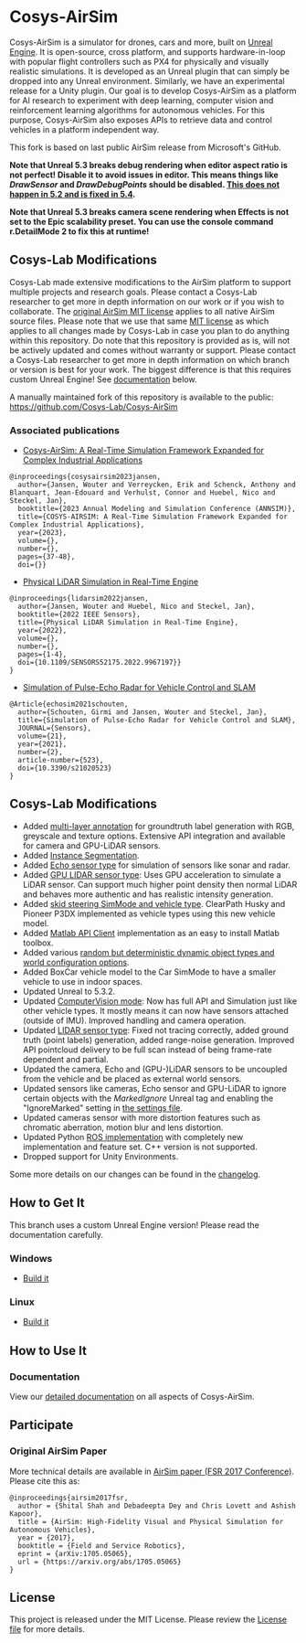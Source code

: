 # Cosys-AirSim

Cosys-AirSim is a simulator for drones, cars and more, built on [Unreal Engine](https://www.unrealengine.com/). It is open-source, cross platform, and supports hardware-in-loop with popular flight controllers such as PX4 for physically and visually realistic simulations. It is developed as an Unreal plugin that can simply be dropped into any Unreal environment. Similarly, we have an experimental release for a Unity plugin. 
Our goal is to develop Cosys-AirSim as a platform for AI research to experiment with deep learning, computer vision and reinforcement learning algorithms for autonomous vehicles. For this purpose, Cosys-AirSim also exposes APIs to retrieve data and control vehicles in a platform independent way.

This fork is based on last public AirSim release from Microsoft's GitHub.

**Note that Unreal 5.3 breaks debug rendering when editor aspect ratio is not perfect! Disable it to avoid issues in editor.
This means things like _DrawSensor_ and  _DrawDebugPoints_ should be disabled. [This does not happen in 5.2 and is fixed in 5.4](https://issues.unrealengine.com/issue/UE-199454).**


**Note that Unreal 5.3 breaks camera scene rendering when Effects is not set to the Epic scalability preset. You can use the console command r.DetailMode 2 to fix this at runtime!**

## Cosys-Lab Modifications

Cosys-Lab made extensive modifications to the AirSim platform to support multiple projects and research goals. 
Please contact a Cosys-Lab researcher to get more in depth information on our work or if you wish to collaborate. 
The [original AirSim MIT license](LICENSE) applies to all native AirSim source files. 
Please note that we use that same [MIT license](LICENSE) as which applies to all changes made by Cosys-Lab in case you plan to do anything within this repository.
Do note that this repository is provided as is, will not be actively updated and comes without warranty or support. 
Please contact a Cosys-Lab researcher to get more in depth information on which branch or version is best for your work.
The biggest difference is that this requires custom Unreal Engine! See [documentation](README.md#how-to-get-it) below. 

A manually maintained fork of this repository is available to the public: https://github.com/Cosys-Lab/Cosys-AirSim

### Associated publications

- [Cosys-AirSim: A Real-Time Simulation Framework Expanded for Complex Industrial Applications](https://arxiv.org/abs/2303.13381)
```
@inproceedings{cosysairsim2023jansen,
  author={Jansen, Wouter and Verreycken, Erik and Schenck, Anthony and Blanquart, Jean-Edouard and Verhulst, Connor and Huebel, Nico and Steckel, Jan},
  booktitle={2023 Annual Modeling and Simulation Conference (ANNSIM)}, 
  title={COSYS-AIRSIM: A Real-Time Simulation Framework Expanded for Complex Industrial Applications}, 
  year={2023},
  volume={},
  number={},
  pages={37-48},
  doi={}}
```

- [Physical LiDAR Simulation in Real-Time Engine](https://arxiv.org/abs/2208.10295)
```
@inproceedings{lidarsim2022jansen,
  author={Jansen, Wouter and Huebel, Nico and Steckel, Jan},
  booktitle={2022 IEEE Sensors}, 
  title={Physical LiDAR Simulation in Real-Time Engine}, 
  year={2022},
  volume={},
  number={},
  pages={1-4},
  doi={10.1109/SENSORS52175.2022.9967197}}
}
```
- [Simulation of Pulse-Echo Radar for Vehicle Control and SLAM](https://www.mdpi.com/1424-8220/21/2/523)
```
@Article{echosim2021schouten,
  author={Schouten, Girmi and Jansen, Wouter and Steckel, Jan},
  title={Simulation of Pulse-Echo Radar for Vehicle Control and SLAM},
  JOURNAL={Sensors},
  volume={21},
  year={2021},
  number={2},
  article-number={523},
  doi={10.3390/s21020523}
}
```

## Cosys-Lab Modifications
* Added [multi-layer annotation](docs/annotation.md) for groundtruth label generation with RGB, greyscale and texture options. Extensive API integration and available for camera and GPU-LiDAR sensors.
* Added [Instance Segmentation](docs/instance_segmentation.md). 
* Added [Echo sensor type](docs/echo.md) for simulation of sensors like sonar and radar.
* Added [GPU LIDAR sensor type](docs/gpulidar.md): Uses GPU acceleration to simulate a LiDAR sensor. Can support much higher point density then normal LiDAR and behaves more authentic and has realistic intensity generation.
* Added [skid steering SimMode and vehicle type](docs/skid_steer_vehicle.md). ClearPath Husky and Pioneer P3DX implemented as vehicle types using this new vehicle model. 
* Added [Matlab API Client](docs/matlab.md) implementation as an easy to install Matlab toolbox.
* Added various [random but deterministic dynamic object types and world configuration options](docs/dynamic_objects.md).
* Added BoxCar vehicle model to the Car SimMode to have a smaller vehicle to use in indoor spaces.
* Updated Unreal to 5.3.2.
* Updated [ComputerVision mode](docs/image_apis.md#computer-vision-mode-1): Now has full API and Simulation just like other vehicle types. It mostly means it can now have sensors attached (outside of IMU). Improved handling and camera operation.
* Updated [LIDAR sensor type](docs/lidar.md): Fixed not tracing correctly, added ground truth (point labels) generation, added range-noise generation. Improved API pointcloud delivery to be full scan instead of being frame-rate dependent and partial.
* Updated the camera, Echo and (GPU-)LiDAR sensors to be uncoupled from the vehicle and be placed as external world sensors.
* Updated sensors like cameras, Echo sensor and GPU-LiDAR to ignore certain objects with the _MarkedIgnore_ Unreal tag and enabling the "IgnoreMarked" setting in [the settings file](docs/settings.md).
* Updated cameras sensor with more distortion features such as chromatic aberration, motion blur and lens distortion. 
* Updated Python [ROS implementation](docs/ros.md) with completely new implementation and feature set. C++ version is not supported.
* Dropped support for Unity Environments.

Some more details on our changes can be found in the [changelog](CHANGELOG.md).

## How to Get It
This branch uses a custom Unreal Engine version! Please read the documentation carefully. 


### Windows
* [Build it](docs/build_windows.md)
### Linux
* [Build it](docs/build_linux.md)

## How to Use It

### Documentation

View our [detailed documentation](docs) on all aspects of Cosys-AirSim.

## Participate

### Original AirSim Paper

More technical details are available in [AirSim paper (FSR 2017 Conference)](https://arxiv.org/abs/1705.05065). Please cite this as:
```
@inproceedings{airsim2017fsr,
  author = {Shital Shah and Debadeepta Dey and Chris Lovett and Ashish Kapoor},
  title = {AirSim: High-Fidelity Visual and Physical Simulation for Autonomous Vehicles},
  year = {2017},
  booktitle = {Field and Service Robotics},
  eprint = {arXiv:1705.05065},
  url = {https://arxiv.org/abs/1705.05065}
}
```

## License

This project is released under the MIT License. Please review the [License file](LICENSE) for more details.
